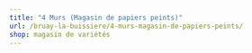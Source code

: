 ```yaml
---
title: "4 Murs (Magasin de papiers peints)"
url: /bruay-la-buissiere/4-murs-magasin-de-papiers-peints/
shop: magasin de variétés
---
```

